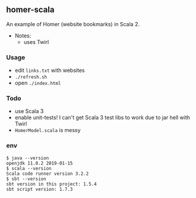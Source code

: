 ## homer-scala

An example of Homer (website bookmarks) in Scala 2.

* Notes:
    - uses Twirl

### Usage

* edit `links.txt` with websites
* `./refresh.sh`
* open `./index.html`

### Todo

* use Scala 3
* enable unit-tests! I can't get Scala 3 test libs to work due to jar hell with Twirl
* `HomerModel.scala` is messy 

### env

```
$ java --version
openjdk 11.0.2 2019-01-15
$ scala --version
Scala code runner version 3.2.2
$ sbt --version
sbt version in this project: 1.5.4
sbt script version: 1.7.3
```
